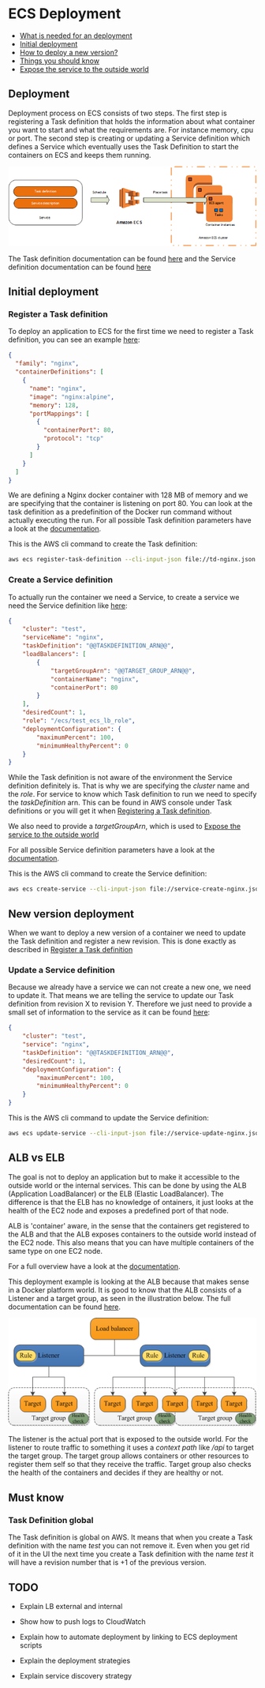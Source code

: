 # ECS Deployment

* [What is needed for an deployment](#deployment)
* [Initial deployment](#initial-deployment)
* [How to deploy a new version?](#new-version-deployment)
* [Things you should know](#must-know)
* [Expose the service to the outside world](#alb-vs-elb)

## Deployment

Deployment process on ECS consists of two steps.
The first step is registering a Task definition that holds the information about what container you want to start and what the requirements are. For instance memory, cpu or port. The second step is creating or updating a Service definition which defines a Service which eventually uses the Task Definition to start the containers on ECS and keeps them running.

![Deployment](../img/deployment.png)

The Task definition documentation can be found [here][1] and the Service definition documentation can be found [here][2]

## Initial deployment

### Register a Task definition

To deploy an application to ECS for the first time we need to register a Task definition, you can see an example [here](td-nginx.json):

```json
{
  "family": "nginx",
  "containerDefinitions": [
    {
      "name": "nginx",
      "image": "nginx:alpine",
      "memory": 128,
      "portMappings": [
        {
          "containerPort": 80,
          "protocol": "tcp"
        }
      ]
    }
  ]
}
```

We are defining a Nginx docker container with 128 MB of memory and we are specifying that the container is listening on port 80. You can look at the task definition as a predefinition of the Docker run command without actually executing the run. For all possible Task definition parameters have a look at the [documentation][3].

This is the AWS cli command to create the Task definition:

```bash
aws ecs register-task-definition --cli-input-json file://td-nginx.json
```

### Create a Service definition

To actually run the container we need a Service, to create a service we need the Service definition like [here](service-create-nginx.json):

```json
{
    "cluster": "test",
    "serviceName": "nginx",
    "taskDefinition": "@@TASKDEFINITION_ARN@@",
    "loadBalancers": [
        {
            "targetGroupArn": "@@TARGET_GROUP_ARN@@",
            "containerName": "nginx",
            "containerPort": 80
        }
    ],
    "desiredCount": 1,
    "role": "/ecs/test_ecs_lb_role",
    "deploymentConfiguration": {
        "maximumPercent": 100,
        "minimumHealthyPercent": 0
    }
}
```

While the Task definition is not aware of the environment the Service definition definitely is. That is why we are specifying the *cluster* name and the *role*. For service to know which Task definition to run we need to specify the *taskDefinition* arn. This can be found in AWS console under Task definitions or you will get it when [Registering a Task definition](#register-a-task-definition).

We also need to provide a *targetGroupArn*, which is used to [Expose the service to the outside world](#alb-vs-elb)

For all possible Service definition parameters have a look at the [documentation][4].

This is the AWS cli command to create the Service definition:

```bash
aws ecs create-service --cli-input-json file://service-create-nginx.json
```

## New version deployment

When we want to deploy a new version of a container we need to update the Task definition and register a new revision. This is done exactly as described in [Register a Task definition](#register-a-task-definition)

### Update a Service definition

Because we already have a service we can not create a new one, we need to update it. That means we are telling the service to update our Task definition from revision X to revision Y. Therefore we just need to provide a small set of information to the service as it can be found [here](service-update-nginx.json):

```json
{
    "cluster": "test",
    "service": "nginx",
    "taskDefinition": "@@TASKDEFINITION_ARN@@",
    "desiredCount": 1,
    "deploymentConfiguration": {
        "maximumPercent": 100,
        "minimumHealthyPercent": 0
    }
}
```

This is the AWS cli command to update the Service definition:

```bash
aws ecs update-service --cli-input-json file://service-update-nginx.json
```

## ALB vs ELB

The goal is not to deploy an application but to make it accessible to the outside world or the internal services. This can be done by using the ALB (Application LoadBalancer) or the ELB (Elastic LoadBalancer). The difference is that the ELB has no knowledge of ontainers, it just looks at the health of the EC2 node and exposes a predefined port of that node.

ALB is 'container' aware, in the sense that the containers get registered to the ALB and that the ALB exposes containers to the outside world instead of the EC2 node. This also means that you can have multiple containers of the same type on one EC2 node.

For a full overview have a look at the [documentation][5].

This deployment example is looking at the ALB because that makes sense in a Docker platform world. It is good to know that the ALB consists of a Listener and a target group, as seen in the illustration below. The full documentation can be found [here][6].

![Deployment](../img/alb.png)

The listener is the actual port that is exposed to the outside world. For the listener to route traffic to something it uses a *context path* like */api* to target the target group. The target group allows containers or other resources to register them self so that they receive the traffic. Target group also checks the health of the containers and decides if they are healthy or not.

## Must know

### Task Definition global

The Task definition is global on AWS. It means that when you create a Task definition with the name *test* you can not remove it. Even when you get rid of it in the UI the next time you create a Task definition with the name *test* it will have a revision number that is +1 of the previous version.

## TODO

* Explain LB external and internal
* Show how to push logs to CloudWatch
* Explain how to automate deployment by linking to ECS deployment scripts
* Explain the deployment strategies
* Explain service discovery strategy


    [1]: http://docs.aws.amazon.com/AmazonECS/latest/developerguide/task_definitions.html
    [2]: http://docs.aws.amazon.com/AmazonECS/latest/developerguide/scheduling_tasks.html
    [3]: http://docs.aws.amazon.com/AmazonECS/latest/developerguide/task_definition_parameters.html
    [4]: http://docs.aws.amazon.com/AmazonECS/latest/developerguide/service_definition_paramters.html
    [5]: http://docs.aws.amazon.com/AmazonECS/latest/developerguide/service-load-balancing.html
    [6]: http://docs.aws.amazon.com/elasticloadbalancing/latest/application/introduction.html